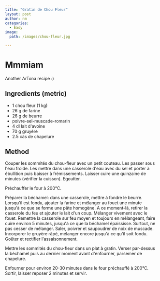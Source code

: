 ```yaml
---
title: "Gratin de Chou Fleur"
layout: post
author: nm
categories:
  - Easy
image:
  path: /images/chou-fleur.jpg

---
```

# Mmmiam

Another ArTona recipe :) 

## Ingredients (metric)

- 1 chou fleur (1 kg)
- 26 g de farine
- 26 g de beurre
- poivre-sel-muscade-romarin
- 4 dl lait d'avoine 
- 70 g gruyère 
- 2.5 càs de chapelure 

## Method

Couper les sommités du chou-fleur avec un petit couteau. Les passer sous l'eau froide. Les mettre dans une casserole d'eau avec du sel et porter à ébullition puis baisser à frémissements. Laisser cuire une quinzaine de minutes (vérifier la cuisson). Egoutter.

Préchauffer le four à 200°C.

Préparer la béchamel: dans une casserole, mettre à fondre le beurre. Lorsqu'il est fondu, ajouter la farine et mélanger au fouet une minute jusqu'à ce que se forme une pâte homogène. A ce moment-là, retirer la casserole du feu et ajouter le lait d'un coup. Mélanger vivement avec le fouet. Remettre la casserole sur feu moyen et toujours en mélangeant, faire cuire environ 5 minutes, jusqu'à ce que la béchamel épaississe. Surtout, ne pas cesser de mélanger. Saler, poivrer et saupoudrer de noix de muscade. Incorporer le gruyère râpé, mélanger encore jusqu'à ce qu'il soit fondu. Goûter et rectifier l'assaisonnement. 

Mettre les sommités du chou-fleur dans un plat à gratin. Verser par-dessus la béchamel puis au dernier moment avant d'enfourner, parsemer de chapelure.

Enfourner pour environ 20-30 minutes dans le four préchauffé à 200°C. Sortir, laisser reposer 2 minutes et servir.
 


